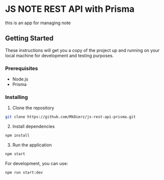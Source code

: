 # JS NOTE REST API with Prisma

this is an app for managing note

## Getting Started

These instructions will get you a copy of the project up and running on your local machine for development and testing purposes.

### Prerequisites

- Node.js
- Prisma

### Installing

1. Clone the repository
```bash
git clone https://github.com/MkDierz/js-rest-api-prisma.git
```

2. Install dependencies
```bash
npm install
```

3. Run the application
```bash
npm start
```

For development, you can use:
```bash
npm run start:dev
```